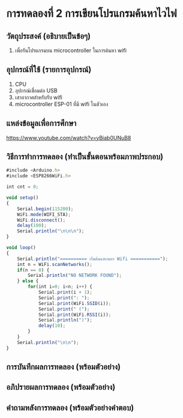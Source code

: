 # การทดลองที่ 2 การเขียนโปรแกรมค้นหาไวไฟ

## วัตถุประสงค์ (อธิบายเป็นข้อๆ)
1. เพื่อรันโปรแกรมบน microcontroller ในการค้นหา wifi

## อุปกรณ์ที่ใช้ (รายการอุปกรณ์)
1. CPU
2. อุปกรณ์เชื่อมต่อ USB
3. เสาอากาศสำหรับรับ wifi
4. microcontroller ESP-01 ที่มี wifi ในตัวเอง


## แหล่งข้อมูลเพื่อการศึกษา
https://www.youtube.com/watch?v=yBjab0UNuB8

## วิธีการทำการทดลอง (ทำเป็นขั้นตอนพร้อมภาพประกอบ)

```javascript
#include <Arduino.h>
#include <ESP8266WiFi.h>

int cnt = 0;

void setup()
{
	Serial.begin(115200);
	WiFi.mode(WIFI_STA);
	WiFi.disconnect();
	delay(100);
	Serial.println("\n\n\n");
}

void loop()
{
	Serial.println("========== เริ่มต้นแสกนหา Wifi ===========");
	int n = WiFi.scanNetworks();
	if(n == 0) {
		Serial.println("NO NETWORK FOUND");
	} else {
		for(int i=0; i<n; i++) {
			Serial.print(i + 1);
			Serial.print(": ");
			Serial.print(WiFi.SSID(i));
			Serial.print(" (");
			Serial.print(WiFi.RSSI(i));
			Serial.println(")");
			delay(10);
		}
	}
	Serial.println("\n\n");
}
```

## การบันทึกผลการทดลอง (พร้อมตัวอย่าง)

## อภิปรายผลการทดลอง (พร้อมตัวอย่าง)

## คำถามหลังการทดลอง (พร้อมตัวอย่างคำตอบ)
